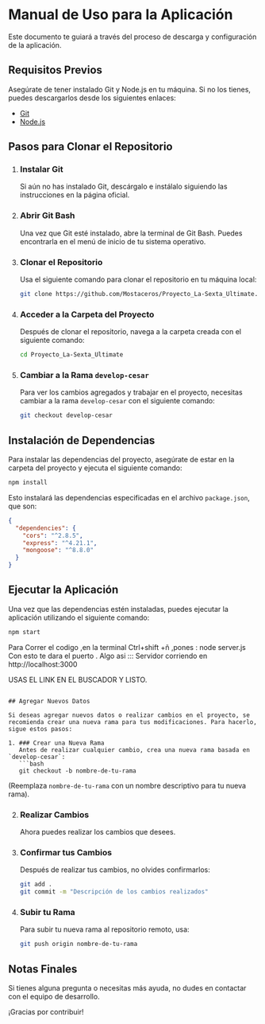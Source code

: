 # Manual de Uso para la Aplicación

Este documento te guiará a través del proceso de descarga y configuración de la aplicación.

## Requisitos Previos

Asegúrate de tener instalado Git y Node.js en tu máquina. Si no los tienes, puedes descargarlos desde los siguientes enlaces:
- [Git](https://git-scm.com/downloads)
- [Node.js](https://nodejs.org/)

## Pasos para Clonar el Repositorio

1. ### Instalar Git
   Si aún no has instalado Git, descárgalo e instálalo siguiendo las instrucciones en la página oficial.

2. ### Abrir Git Bash
   Una vez que Git esté instalado, abre la terminal de Git Bash. Puedes encontrarla en el menú de inicio de tu sistema operativo.

3. ### Clonar el Repositorio
   Usa el siguiente comando para clonar el repositorio en tu máquina local:
   ```bash
   git clone https://github.com/Mostaceros/Proyecto_La-Sexta_Ultimate.git
   ```

4. ### Acceder a la Carpeta del Proyecto
   Después de clonar el repositorio, navega a la carpeta creada con el siguiente comando:
   ```bash
   cd Proyecto_La-Sexta_Ultimate
   ```

5. ### Cambiar a la Rama `develop-cesar`
   Para ver los cambios agregados y trabajar en el proyecto, necesitas cambiar a la rama `develop-cesar` con el siguiente comando:
   ```bash
   git checkout develop-cesar
   ```

## Instalación de Dependencias

Para instalar las dependencias del proyecto, asegúrate de estar en la carpeta del proyecto y ejecuta el siguiente comando:
```bash
npm install
```
Esto instalará las dependencias especificadas en el archivo `package.json`, que son:
```json
{
  "dependencies": {
    "cors": "^2.8.5",
    "express": "^4.21.1",
    "mongoose": "^8.8.0"
  }
}
```

## Ejecutar la Aplicación

Una vez que las dependencias estén instaladas, puedes ejecutar la aplicación utilizando el siguiente comando:
```bash
npm start
```

Para Correr el codigo ,en la terminal Ctrl+shift +ñ ,pones :
node server.js Con esto te dara el puerto .
Algo asi :::
Servidor corriendo en http://localhost:3000

USAS EL LINK EN EL BUSCADOR Y LISTO.
```

## Agregar Nuevos Datos

Si deseas agregar nuevos datos o realizar cambios en el proyecto, se recomienda crear una nueva rama para tus modificaciones. Para hacerlo, sigue estos pasos:

1. ### Crear una Nueva Rama
   Antes de realizar cualquier cambio, crea una nueva rama basada en `develop-cesar`:
   ```bash
   git checkout -b nombre-de-tu-rama
   ```
   (Reemplaza `nombre-de-tu-rama` con un nombre descriptivo para tu nueva rama).

2. ### Realizar Cambios
   Ahora puedes realizar los cambios que desees.

3. ### Confirmar tus Cambios
   Después de realizar tus cambios, no olvides confirmarlos:
   ```bash
   git add .
   git commit -m "Descripción de los cambios realizados"
   ```

4. ### Subir tu Rama
   Para subir tu nueva rama al repositorio remoto, usa:
   ```bash
   git push origin nombre-de-tu-rama
   ```

## Notas Finales

Si tienes alguna pregunta o necesitas más ayuda, no dudes en contactar con el equipo de desarrollo.

¡Gracias por contribuir! 